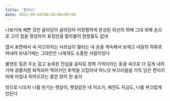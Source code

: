 ```yaml
---
title: '편지시'
date: 2022-09-04T00:00:00+09:00
---
```


나보기에 예쁜 것만 골라담아 골라담아
어정쩡하게 완성된 위선의 뷔페
그대 위해 손으로 고이 접을 정성마저
표정만큼 말라붙어 한방울도 없네

엽서 표면에서 슥 미끄러지는 샤프심이
떨리는 내 손을 계속해서 보채고
내일의 하류로 떠내려 보내기에는
그대만은 나에게도 소중한 사람이었다

불현듯 질끈 두눈 감고
농축된 진심을 글자로 정제
기억이라는 동굴 속으로 더 깊게 내려가며
광물처럼 퇴적되어 썩어가던 추억을 끄집어내
어느덧 부끄러움을 가득 담은 편지지 위에
마침내 피어오르는 붉은 장미 한 송이

밖으로 나오자 나를 반기는 햇살이,
햇살같은 네 미소가,
예전도 지금도, 나를 부끄럽게 만든다
